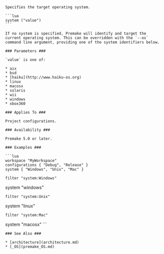 	Specifies the target operating system.
	
	```lua
	system ("value")
	```
	
	If no system is specified, Premake will identify and target the current operating system. This can be overridden with the `--os` command line argument, providing one of the system identifiers below.
	
	### Parameters ###
	
	`value` is one of:
	
	* aix
	* bsd
	* [haiku](http://www.haiku-os.org)
	* linux
	* macosx
	* solaris
	* wii
	* windows
	* xbox360
	
	### Applies To ###
	
	Project configurations.
	
	### Availability ###
	
	Premake 5.0 or later.
	
	### Examples ###
	
	```lua
	workspace "MyWorkspace"
    configurations { "Debug", "Release" }
    system { "Windows", "Unix", "Mac" }
	
    filter "system:Windows"
system "windows"
	
    filter "system:Unix"
system "linux"
	
    filter "system:Mac"
system "macosx"
	```
	
	### See Also ###
	
	* [architecture](architecture.md)
	* [_OS](premake_OS.md)
	